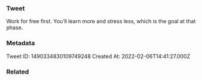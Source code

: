 ### Tweet
Work for free first. You’ll learn more and stress less, which is the goal at that phase.

### Metadata
Tweet ID: 1490334830109749248
Created At: 2022-02-06T14:41:27.000Z

### Related

